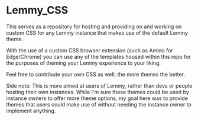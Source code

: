 # Lemmy_CSS

This serves as a repository for hosting and providing on and working on custom CSS for any Lemmy instance that makes use of the default Lemmy theme.

With the use of a custom CSS browser extension (such as Amino for Edge/Chrome) you can use any of the templates housed within this repo for the purposes of theming your Lemmy experience to your liking.

Feel free to contribute your own CSS as well; the more themes the better.

Side note: This is more aimed at users of Lemmy, rather than devs or people hosting their own instances. While I'm sure these themes could be used by instance owners to offer more theme options, my goal here was to provide themes that users could make use of without needing the instance owner to implement anything.

